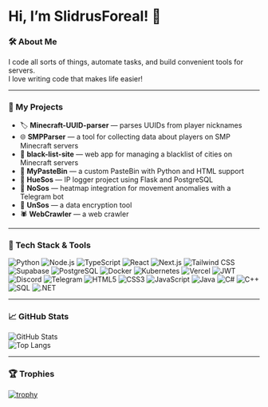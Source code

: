 # Hi, I’m SlidrusForeal! 🚀

### 🛠 About Me
I code all sorts of things, automate tasks, and build convenient tools for servers.  
I love writing code that makes life easier!

---

### 🔧 My Projects

- 🏷 **Minecraft-UUID-parser** — parses UUIDs from player nicknames  
- 🌐 **SMPParser** — a tool for collecting data about players on SMP Minecraft servers  
- 🚫 **black-list-site** — web app for managing a blacklist of cities on Minecraft servers  
- 📝 **MyPasteBin** — a custom PasteBin with Python and HTML support  
- 🎨 **HueSos** — IP logger project using Flask and PostgreSQL  
- 🤖 **NoSos** — heatmap integration for movement anomalies with a Telegram bot  
- 🔐 **UnSos** — a data encryption tool  
- 🕷️ **WebCrawler** — a web crawler

---

### 🧰 Tech Stack & Tools

![Python](https://img.shields.io/badge/Python-3.12-blue?style=for-the-badge&logo=python)
![Node.js](https://img.shields.io/badge/Node.js-16-green?style=for-the-badge&logo=node.js&logoColor=white)
![TypeScript](https://img.shields.io/badge/TypeScript-5.1-blue?style=for-the-badge&logo=typescript&logoColor=white)
![React](https://img.shields.io/badge/React-18.2.0-blue?style=for-the-badge&logo=react&logoColor=white)
![Next.js](https://img.shields.io/badge/Next.js-13-black?style=for-the-badge&logo=next.js&logoColor=white)
![Tailwind CSS](https://img.shields.io/badge/Tailwind_CSS-3.3.2-teal?style=for-the-badge&logo=tailwind-css&logoColor=white)
![Supabase](https://img.shields.io/badge/Supabase-2.0-purple?style=for-the-badge&logo=supabase&logoColor=white)
![PostgreSQL](https://img.shields.io/badge/PostgreSQL-14-blue?style=for-the-badge&logo=postgresql&logoColor=white)
![Docker](https://img.shields.io/badge/Docker-24.0.6-blue?style=for-the-badge&logo=docker&logoColor=white)
![Kubernetes](https://img.shields.io/badge/Kubernetes-1.27-blue?style=for-the-badge&logo=kubernetes&logoColor=white)
![Vercel](https://img.shields.io/badge/Vercel-Deploy-black?style=for-the-badge&logo=vercel&logoColor=white)
![JWT](https://img.shields.io/badge/JWT-Authentication-ff69b4?style=for-the-badge&logo=json-web-tokens)
![Discord](https://img.shields.io/badge/Discord-Bot-5865F2?style=for-the-badge&logo=discord&logoColor=white)
![Telegram](https://img.shields.io/badge/Telegram-2CA5E0?style=for-the-badge&logo=telegram&logoColor=white)
![HTML5](https://img.shields.io/badge/HTML5-E34F26?style=for-the-badge&logo=html5&logoColor=white)
![CSS3](https://img.shields.io/badge/CSS3-1572B6?style=for-the-badge&logo=css3&logoColor=white)
![JavaScript](https://img.shields.io/badge/JavaScript-F7DF1E?style=for-the-badge&logo=javascript&logoColor=black)
![Java](https://img.shields.io/badge/Java-ED8B00?style=for-the-badge&logo=java&logoColor=white)
![C#](https://img.shields.io/badge/C%23-239120?style=for-the-badge&logo=c-sharp&logoColor=white)
![C++](https://img.shields.io/badge/C%2B%2B-00599C?style=for-the-badge&logo=c%2B%2B&logoColor=white)
![SQL](https://img.shields.io/badge/SQL-4479A1?style=for-the-badge&logo=sqlite&logoColor=white)
![.NET](https://img.shields.io/badge/.NET-512BD4?style=for-the-badge&logo=dotnet&logoColor=white)


---

### 📈 GitHub Stats

![GitHub Stats](https://github-readme-stats.vercel.app/api?username=SlidrusForeal&show_icons=true&theme=radical)  
![Top Langs](https://github-readme-stats.vercel.app/api/top-langs/?username=SlidrusForeal&layout=compact&theme=tokyonight)

---

### 🏆 Trophies

[![trophy](https://github-profile-trophy.vercel.app/?username=SlidrusForeal&theme=dracula)](https://github.com/ryo-ma/github-profile-trophy)
